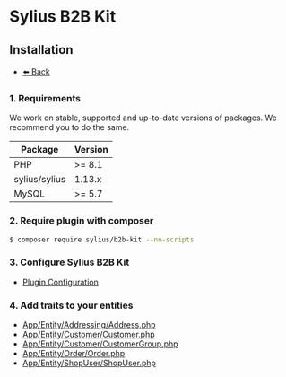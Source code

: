 # Sylius B2B Kit
## Installation

- [⬅️ Back](../README.md)

### 1. Requirements

We work on stable, supported and up-to-date versions of packages. We recommend you to do the same.

| Package       | Version |
|---------------|---------|
| PHP           | \>= 8.1 |
| sylius/sylius | 1.13.x  |
| MySQL         | \>= 5.7 |

### 2. Require plugin with composer ###

```bash
$ composer require sylius/b2b-kit --no-scripts
```
### 3. Configure Sylius B2B Kit ###

- [Plugin Configuration](./01.1-configuration.md)

### 4. Add traits to your entities ###
- [App/Entity/Addressing/Address.php](./01.2-address.md)
- [App/Entity/Customer/Customer.php](./01.3-customer.md)
- [App/Entity/Customer/CustomerGroup.php](./01.4-customer-group.md)
- [App/Entity/Order/Order.php](./01.5-order.md)
- [App/Entity/ShopUser/ShopUser.php](./01.6-shop-user.md)

